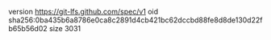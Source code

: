 version https://git-lfs.github.com/spec/v1
oid sha256:0ba435b6a8786e0ca8c2891d4cb421bc62dccbd88fe8d8de130d22fb65b56d02
size 3031

